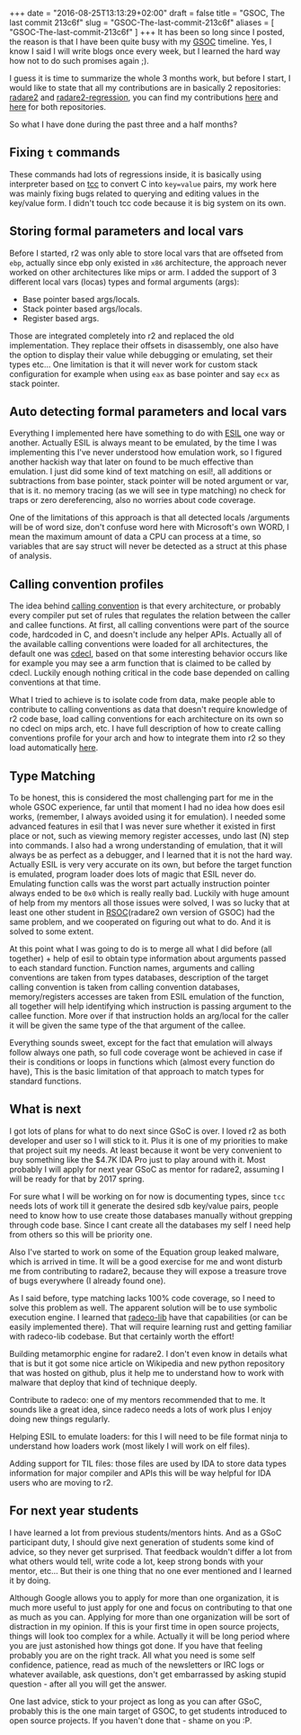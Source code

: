 +++
date = "2016-08-25T13:13:29+02:00"
draft = false
title = "GSOC, The last commit 213c6f"
slug = "GSOC-The-last-commit-213c6f"
aliases = [
	"GSOC-The-last-commit-213c6f"
]
+++
It has been so long since I posted, the reason is that I have been quite busy with my [GSOC](https://summerofcode.withgoogle.com/projects/#4786903815553024) timeline. Yes, I know I said I will write blogs once every week, but I learned the hard way how not to do such promises again ;).

I guess it is time to summarize the whole 3 months work, but before I start, I would like to state that all my contributions are in basically 2 repositories: [radare2](https://github.com/radare/radare2) and [radare2-regression](https://github.com/radare/radare2-regressions), you can find my contributions [here](https://github.com/radare/radare2/commits?author=oddcoder) and [here](https://github.com/radare/radare2-regressions/commits?author=oddcoder) for both repositories.

So what I have done during the past three and a half months?

## Fixing `t` commands
These commands had lots of regressions inside, it is basically using interpreter based on [tcc](http://bellard.org/tcc/) to convert C into `key=value` pairs, my work here was mainly fixing bugs related to querying and editing values in the key/value form. I didn't touch tcc code because it is big system on its own.

## Storing formal parameters and local vars
Before I started, r2 was only able to store local vars that are offseted from `ebp`, actually since ebp only existed in `x86` architecture, the approach never worked on other architectures like mips or arm. I added the support of 3 different local vars (locas) types  and formal arguments (args):
- Base pointer based args/locals.
- Stack pointer based args/locals.
- Register based args.

Those are integrated completely into r2 and replaced the old implementation. They replace their offsets in disassembly, one also have the option to display their value while debugging or emulating, set their types etc... One limitation is that it will never work for custom stack configuration for example when using `eax` as base pointer and say `ecx` as stack pointer.

## Auto detecting formal parameters and local vars
Everything I implemented here have something to do with [ESIL](https://github.com/radare/radare2book/blob/master/esil.md) one way or another. Actually ESIL is always meant to be emulated, by the time I was implementing this I've never understood how emulation work, so I figured another hackish way that later on found to be much effective than emulation. I just did some kind of text matching on esil!, all additions or subtractions from base pointer, stack pointer will be noted argument or var, that is it. no memory tracing (as we will see in type matching) no check for traps or zero dereferencing, also no worries about code coverage.

One of the limitations of this approach is that all detected locals /arguments will be of word size, don't confuse word here with Microsoft's own WORD, I mean the maximum amount of data a CPU can process at a time, so variables that are say struct will never be detected as a struct at this phase of analysis.

## Calling convention profiles
The idea behind [calling convention](https://en.wikipedia.org/wiki/Calling_convention) is that every architecture, or probably every compiler put set of rules that regulates the relation between the caller and callee functions. At first, all calling conventions were part of the source code, hardcoded in C, and doesn't include any helper APIs. Actually all of the available calling conventions were loaded for all architectures, the default one was [cdecl](https://msdn.microsoft.com/en-us/library/zkwh89ks.aspx), based on that some interesting behavior occurs like for example you may see a arm function that is claimed to be called by cdecl. Luckily enough nothing critical in the code base depended on calling conventions at that time.

What I tried to achieve is to isolate code from data, make people able to contribute to calling conventions as data that doesn't require knowledge of r2 code base, load calling conventions for each architecture on its own so no cdecl on mips arch, etc. I have full description of how to create calling conventions profile for your arch and how to integrate them into r2 so they load automatically [here](https://github.com/radare/radare2/blob/0.10.5/doc/calling-conventions.md).

## Type Matching
To be honest, this is considered the most challenging part for me in the whole GSOC experience, far until that moment I had no idea how does esil works, (remember, I always avoided using it for emulation). I needed some advanced features in esil that I was never sure whether it existed in first place or not, such as viewing memory register accesses, undo last (N) step into commands. I also had a wrong understanding of emulation, that it will always be as perfect as a debugger, and I learned that it is not the hard way. Actually ESIL is very very accurate on its own, but before the target function is emulated, program loader does lots of magic that ESIL never do. Emulating function calls was the worst part actually instruction pointer always ended to be `0x0` which is really really bad. Luckily with huge amount of help from my mentors all those issues were solved, I was so lucky that at least one other student in [RSOC](http://radare.org/r/rsoc.html)(radare2 own version of GSOC) had the same problem, and we cooperated on figuring out what to do. And it is solved to some extent.

At this point what I was going to do is to merge all what I did before (all together) + help of esil to obtain type information about arguments passed to each standard function. Function names, arguments and calling conventions are taken from types databases, description of the target calling convention is taken from calling convention databases, memory/registers accesses are taken from ESIL emulation of the function, all together will help identifying which instruction is passing argument to the callee function. More over if that instruction holds an arg/local for the caller it will be given the same type of the that argument of the callee.

Everything sounds sweet, except for the fact that emulation will always follow always one path, so full code coverage wont be achieved in case if their is conditions or loops in functions which (almost every function do have), This is the basic limitation of that approach to match types for standard functions.

## What is next
I got lots of plans for what to do next since GSoC is over. I loved r2 as both developer and user so I will stick to it. Plus it is one of my priorities to make that project suit my needs. At least because it wont be very convenient to buy something like the $4.7K IDA Pro just to play around with it. Most probably I will apply for next year GSoC as mentor for radare2, assuming I will be ready for that by 2017 spring.

For sure what I will be working on for now is documenting types, since `tcc` needs lots of work till it generate the desired sdb key/value pairs, people need to know how to use create those databases manually without grepping through code base. Since I cant create all the databases my self I need help from others so this will be priority one.

Also I've started to work on some of the Equation group leaked malware, which is arrived in time. It will be a good exercise for me and wont disturb me from contributing to radare2, because they will expose a treasure trove of bugs everywhere (I already found one).

As I said before, type matching lacks 100% code coverage, so I need to solve this problem as well. The apparent solution will be to use symbolic execution engine. I learned that [radeco-lib](https://github.com/radare/radeco-lib) have that capabilities (or can be easily implemented there). That will require learning rust and getting familiar with radeco-lib codebase. But that certainly worth the effort!

Building metamorphic engine for radare2. I don't even know in details what that is but it got some nice article on Wikipedia and new python repository that was hosted on github, plus it help me to understand how to work with malware that deploy that kind of technique deeply.

Contribute to radeco: one of my mentors recommended that to me. It sounds like a great idea, since radeco needs a lots of work plus I enjoy doing new things regularly.

Helping ESIL to emulate loaders: for this I will need to be file format ninja to understand how loaders work (most likely I will work on elf files).

Adding support for TIL files: those files are used by IDA to store data types information for major compiler and APIs this will be way helpful for IDA users who are moving to r2.

## For next year students
I have learned a lot from previous students/mentors hints. And as a GSoC participant duty, I should give next generation of students some kind of advice, so they never get surprised. That feedback wouldn't differ a lot from what others would tell, write code a lot, keep strong bonds with your mentor, etc... But their is one thing that no one ever mentioned and I learned it by doing.

Although Google allows you to apply for more than one organization, it is much more useful to just apply for one and focus on contributing to that one as much as you can. Applying for more than one organization will be sort of distraction in my opinion. If this is your first time in open source projects, things will look too complex for a while. Actually it will be long period where you are just astonished how things got done. If you have that feeling probably you are on the right track. All what you need is some self confidence, patience, read as much of the newsletters or IRC logs or whatever available, ask questions, don't get embarrassed by asking stupid question - after all you will get the answer.

One last advice, stick to your project as long as you can after GSoC, probably this is the one main target of GSOC, to get students introduced to open source projects. If you haven't done that - shame on you :P.
